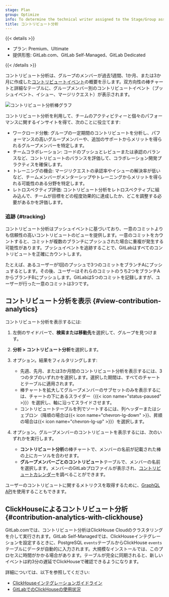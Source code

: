 ```yaml
---
stage: Plan
group: Optimize
info: To determine the technical writer assigned to the Stage/Group associated with this page, see https://handbook.gitlab.com/handbook/product/ux/technical-writing/#assignments
title: コントリビュート分析
---
```


{{< details >}}

- プラン: Premium、Ultimate
- 提供形態: GitLab.com、GitLab Self-Managed、GitLab Dedicated

{{< /details >}}

コントリビュート分析は、グループのメンバーが過去1週間、1か月、または3か月に作成した[コントリビュートイベント](../../profile/contributions_calendar.md#user-contribution-events)の概要を示します。双方向性の棒チャートと詳細なテーブルに、グループメンバー別のコントリビュートイベント（プッシュイベント、イシュー、マージリクエスト）が表示されます。

![コントリビュート分析棒グラフ](img/contribution_analytics_push_v17_7.png)

コントリビュート分析を利用して、チームのアクティビティーと個々のパフォーマンスに関するインサイトを得て、次のことに役立てます: 

- ワークロード分散: グループの一定期間のコントリビュートを分析し、パフォーマンスの高いグループメンバーや、追加のサポートからメリットを得られるグループメンバーを特定します。
- チームコラボレーション: コードのプッシュとレビューまたは承認のバランスなど、コントリビュートのバランスを評価して、コラボレーション開発プラクティスを確保します。
- トレーニングの機会: マージリクエストの承認率やイシューの解決率が低いなど、チームメンバーがメンターシップやトレーニングからメリットを得られる可能性のある分野を特定します。
- レトロスペクティブ評価: コントリビュート分析をレトロスペクティブに組み込んで、チームが目標をどの程度効果的に達成したか、どこを調整する必要があるかを評価します。

### 追跡 {#tracking}

コントリビュート分析はプッシュイベントに基づいており、一意のコミットよりも信頼性の高いコントリビュートのビューを提供します。一意のコミットをカウントすると、コミットが複数のブランチにプッシュされた場合に重複が発生する可能性があります。プッシュイベントを追跡することで、GitLabはすべてのコントリビュートを正確にカウントします。

たとえば、あるユーザーが1回のプッシュで3つのコミットをブランチAにプッシュするとします。その後、ユーザーはそれらのコミットのうち2つをブランチAからブランチBにプッシュします。GitLabは5つのコミットを記録しますが、ユーザーが行った一意のコミットは3つです。

## コントリビュート分析を表示 {#view-contribution-analytics}

コントリビュート分析を表示するには: 

1. 左側のサイドバーで、**検索または移動先**を選択して、グループを見つけます。
1. **分析 > コントリビュート分析**を選択します。
1. オプション。結果をフィルタリングします: 

   - 先週、先月、または3か月間のコントリビュート分析を表示するには、3つのタブのいずれかを選択します。選択した期間は、すべてのチャートとテーブルに適用されます。
   - 棒チャートを拡大してグループメンバーのサブセットのみを表示するには、チャートの下にあるスライダー（{{< icon name="status-paused" >}}）を選択し、軸に沿ってスライドさせます。
   - コントリビュートテーブルを列でソートするには、列ヘッダーまたはシェブロン（降順の場合は{{< icon name="chevron-lg-down" >}}、昇順の場合は{{< icon name="chevron-lg-up" >}}）を選択します。

1. オプション。グループメンバーのコントリビュートを表示するには、次のいずれかを実行します。

   - **コントリビュート分析**の棒チャートで、メンバーの名前が記載された棒の上にカーソルを合わせます。
   - **グループメンバーごとのコントリビュート**テーブルで、メンバーの名前を選択します。メンバーのGitLabプロファイルが表示され、[コントリビュートカレンダー](../../profile/contributions_calendar.md)を調べることができます。

ユーザーのコントリビュートに関するメトリクスを取得するために、[GraphQL API](../../../api/graphql/reference/_index.md#groupcontributions)を使用することもできます。

## ClickHouseによるコントリビュート分析 {#contribution-analytics-with-clickhouse}

GitLab.comでは、コントリビュート分析はClickHouse Cloudのクラスタリングを介して実行されます。GitLab Self-Managedでは、ClickHouseインテグレーションを設定するときに、PostgreSQL `events`テーブルからClickHouse `events`テーブルにデータが自動的に入力されます。大規模なインストールでは、このプロセスに時間がかかる場合があります。テーブルが完全に同期されると、新しいイベントは約3分の遅延でClickHouseで確認できるようになります。

詳細については、以下を参照してください: 

- [ClickHouseインテグレーションガイドライン](../../../integration/clickhouse.md)
- [GitLabでのClickHouseの使用状況](https://handbook.gitlab.com/handbook/engineering/architecture/design-documents/clickhouse_usage/)
